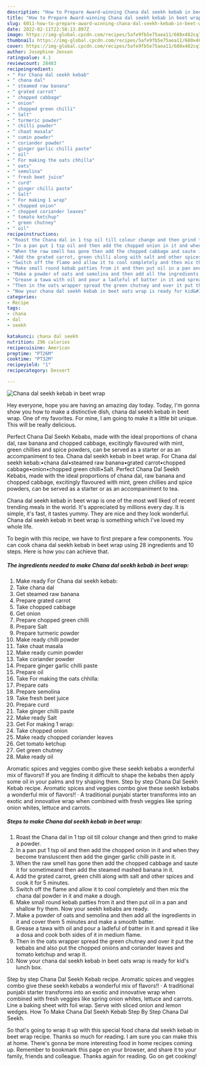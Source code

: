 ```yaml
---
description: "How to Prepare Award-winning Chana dal seekh kebab in beet wrap"
title: "How to Prepare Award-winning Chana dal seekh kebab in beet wrap"
slug: 6011-how-to-prepare-award-winning-chana-dal-seekh-kebab-in-beet-wrap
date: 2022-02-11T22:58:13.897Z
image: https://img-global.cpcdn.com/recipes/5afe9fb5e75aea11/680x482cq70/chana-dal-seekh-kebab-in-beet-wrap-recipe-main-photo.jpg
thumbnail: https://img-global.cpcdn.com/recipes/5afe9fb5e75aea11/680x482cq70/chana-dal-seekh-kebab-in-beet-wrap-recipe-main-photo.jpg
cover: https://img-global.cpcdn.com/recipes/5afe9fb5e75aea11/680x482cq70/chana-dal-seekh-kebab-in-beet-wrap-recipe-main-photo.jpg
author: Josephine Jensen
ratingvalue: 4.1
reviewcount: 28483
recipeingredient:
- " For Chana dal seekh kebab"
- " chana dal"
- " steamed raw banana"
- " grated carrot"
- " chopped cabbage"
- " onion"
- " chopped green chilli"
- " Salt"
- " turmeric powder"
- " chilli powder"
- " chaat masala"
- " cumin powder"
- " coriander powder"
- " ginger garlic chilli paste"
- " oil"
- " For making the oats chhilla"
- " oats"
- " semolina"
- " fresh beet juice"
- " curd"
- " ginger chilli paste"
- " Salt"
- " For making 1 wrap"
- " chopped onion"
- " chopped coriander leaves"
- " tomato ketchup"
- " green chutney"
- " oil"
recipeinstructions:
- "Roast the Chana dal in 1 tsp oil till colour change and then grind to make a powder."
- "In a pan put 1 tsp oil and then add the chopped onion in it and when they become transluscent then add the ginger garlic chilli paste in it."
- "When the raw smell has gone then add the chopped cabbage and saute it for sometimeand then add the steamed mashed banana in it."
- "Add the grated carrot, green chilli along with salt and other spices and cook it for 5 minutes."
- "Switch off the flame and allow it to cool completely and then mix the chana dal powder in it and make a dough."
- "Make small round kebab patties from it and then put oil in a pan and shallow fry them. Now your seekh kebabs are ready."
- "Make a powder of oats and semolina and then add all the ingredients in it and cover them 5 minutes and make a smooth batter."
- "Grease a tawa with oil and pour a ladleful of batter in it and spread it like a dosa and cook both sides of it in medium flame."
- "Then in the oats wrapper spread the green chutney and over it put the kebabs and also put the chopped onions and coriander leaves and tomato ketchup and wrap it."
- "Now your chana dal seekh kebab in beet oats wrap is ready for kid&#39;s lunch box."
categories:
- Recipe
tags:
- chana
- dal
- seekh

katakunci: chana dal seekh 
nutrition: 296 calories
recipecuisine: American
preptime: "PT26M"
cooktime: "PT32M"
recipeyield: "1"
recipecategory: Dessert

---
```



![Chana dal seekh kebab in beet wrap](https://img-global.cpcdn.com/recipes/5afe9fb5e75aea11/680x482cq70/chana-dal-seekh-kebab-in-beet-wrap-recipe-main-photo.jpg)

Hey everyone, hope you are having an amazing day today. Today, I'm gonna show you how to make a distinctive dish, chana dal seekh kebab in beet wrap. One of my favorites. For mine, I am going to make it a little bit unique. This will be really delicious.

Perfect Chana Dal Seekh Kebabs, made with the ideal proportions of chana dal, raw banana and chopped cabbage, excitingly flavoured with mint, green chillies and spice powders, can be served as a starter or as an accompaniment to tea. Chana dal seekh kebab in beet wrap. For Chana dal seekh kebab:•chana dal•steamed raw banana•grated carrot•chopped cabbage•onion•chopped green chilli•Salt. Perfect Chana Dal Seekh Kebabs, made with the ideal proportions of chana dal, raw banana and chopped cabbage, excitingly flavoured with mint, green chillies and spice powders, can be served as a starter or as an accompaniment to tea.

Chana dal seekh kebab in beet wrap is one of the most well liked of recent trending meals in the world. It's appreciated by millions every day. It is simple, it's fast, it tastes yummy. They are nice and they look wonderful. Chana dal seekh kebab in beet wrap is something which I've loved my whole life.


To begin with this recipe, we have to first prepare a few components. You can cook chana dal seekh kebab in beet wrap using 28 ingredients and 10 steps. Here is how you can achieve that.

<!--inarticleads1-->

##### The ingredients needed to make Chana dal seekh kebab in beet wrap:

1. Make ready  For Chana dal seekh kebab:
1. Take  chana dal
1. Get  steamed raw banana
1. Prepare  grated carrot
1. Take  chopped cabbage
1. Get  onion
1. Prepare  chopped green chilli
1. Prepare  Salt
1. Prepare  turmeric powder
1. Make ready  chilli powder
1. Take  chaat masala
1. Make ready  cumin powder
1. Take  coriander powder
1. Prepare  ginger garlic chilli paste
1. Prepare  oil
1. Take  For making the oats chhilla:
1. Prepare  oats
1. Prepare  semolina
1. Take  fresh beet juice
1. Prepare  curd
1. Take  ginger chilli paste
1. Make ready  Salt
1. Get  For making 1 wrap:
1. Take  chopped onion
1. Make ready  chopped coriander leaves
1. Get  tomato ketchup
1. Get  green chutney
1. Make ready  oil


Aromatic spices and veggies combo give these seekh kebabs a wonderful mix of flavors!! If you are finding it difficult to shape the kebabs then apply some oil in your palms and try shaping them. Step by step Chana Dal Seekh Kebab recipe. Aromatic spices and veggies combo give these seekh kebabs a wonderful mix of flavors!! · A traditional punjabi starter transforms into an exotic and innovative wrap when combined with fresh veggies like spring onion whites, lettuce and carrots. 

<!--inarticleads2-->

##### Steps to make Chana dal seekh kebab in beet wrap:

1. Roast the Chana dal in 1 tsp oil till colour change and then grind to make a powder.
1. In a pan put 1 tsp oil and then add the chopped onion in it and when they become transluscent then add the ginger garlic chilli paste in it.
1. When the raw smell has gone then add the chopped cabbage and saute it for sometimeand then add the steamed mashed banana in it.
1. Add the grated carrot, green chilli along with salt and other spices and cook it for 5 minutes.
1. Switch off the flame and allow it to cool completely and then mix the chana dal powder in it and make a dough.
1. Make small round kebab patties from it and then put oil in a pan and shallow fry them. Now your seekh kebabs are ready.
1. Make a powder of oats and semolina and then add all the ingredients in it and cover them 5 minutes and make a smooth batter.
1. Grease a tawa with oil and pour a ladleful of batter in it and spread it like a dosa and cook both sides of it in medium flame.
1. Then in the oats wrapper spread the green chutney and over it put the kebabs and also put the chopped onions and coriander leaves and tomato ketchup and wrap it.
1. Now your chana dal seekh kebab in beet oats wrap is ready for kid&#39;s lunch box.


Step by step Chana Dal Seekh Kebab recipe. Aromatic spices and veggies combo give these seekh kebabs a wonderful mix of flavors!! · A traditional punjabi starter transforms into an exotic and innovative wrap when combined with fresh veggies like spring onion whites, lettuce and carrots. Line a baking sheet with foil wrap. Serve with sliced onion and lemon wedges. How To Make Chana Dal Seekh Kebab Step By Step Chana Dal Seekh. 

So that's going to wrap it up with this special food chana dal seekh kebab in beet wrap recipe. Thanks so much for reading. I am sure you can make this at home. There's gonna be more interesting food in home recipes coming up. Remember to bookmark this page on your browser, and share it to your family, friends and colleague. Thanks again for reading. Go on get cooking!
